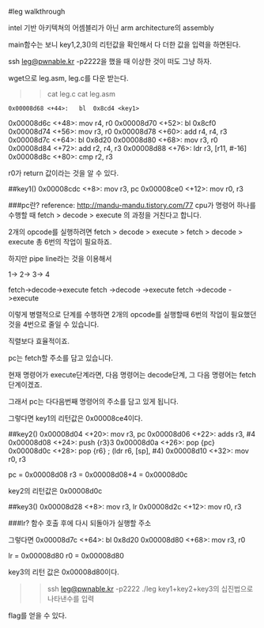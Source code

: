 #leg walkthrough

intel 기반 아키텍쳐의 어셈블리가 아닌 arm architecture의 assembly

main함수는 보니
key1,2,3()의 리턴값을 확인해서 다 더한 값을 입력을 하면된다. 


ssh leg@pwnable.kr -p2222을 했을 때 이상한 것이 떠도 그냥 하자. 

wget으로 leg.asm, leg.c를 다운 받는다. 


>>cat leg.c
>>cat leg.asm 

	0x00008d68 <+44>:	bl	0x8cd4 <key1>
   0x00008d6c <+48>:	mov	r4, r0
   0x00008d70 <+52>:	bl	0x8cf0 <key2>
   0x00008d74 <+56>:	mov	r3, r0
   0x00008d78 <+60>:	add	r4, r4, r3
   0x00008d7c <+64>:	bl	0x8d20 <key3>
   0x00008d80 <+68>:	mov	r3, r0
   0x00008d84 <+72>:	add	r2, r4, r3
   0x00008d88 <+76>:	ldr	r3, [r11, #-16]
   0x00008d8c <+80>:	cmp	r2, r3

r0가 return 값이라는 것을 알 수 있다. 


##key1()
   0x00008cdc <+8>:	mov	r3, pc
   0x00008ce0 <+12>:	mov	r0, r3


###pc란?
reference: http://mandu-mandu.tistory.com/77
cpu가 명령어 하나를 수행할 때 fetch > decode > execute 의 과정을 거친다고 합니다.

2개의 opcode를 실행하려면 fetch > decode > execute > fetch > decode > execute 총 6번의 작업이 필요하죠.

하지만 pipe line라는 것을 이용해서


1->    2->    3->      4

fetch->decode->execute
	   fetch ->decode ->execute
			   fetch  ->decode ->execute

 
이렇게 병렬적으로 단계를 수행하면 2개의 opcode를 실행할때 6번의 작업이 필요했던것을 4번으로 줄일 수 있습니다.

직렬보다 효율적이죠.



pc는 fetch할 주소를 담고 있습니다.

현재 명령어가 execute단계라면, 다음 명령어는 decode단계, 그 다음 명령어는 fetch 단계이겠죠.

그래서 pc는 다다음번째 명령어의 주소를 담고 있게 됩니다.

그렇다면 key1의 리턴값은 0x00008ce4이다.


##key2()
   0x00008d04 <+20>:	mov	r3, pc
   0x00008d06 <+22>:	adds	r3, #4
   0x00008d08 <+24>:	push	{r3}3
   0x00008d0a <+26>:	pop	{pc}
   0x00008d0c <+28>:	pop	{r6}		; (ldr r6, [sp], #4)
   0x00008d10 <+32>:	mov	r0, r3

pc = 0x00008d08
r3 = 0x00008d08+4 = 0x00008d0c

key2의 리턴값은 0x00008d0c


##key3()
   0x00008d28 <+8>:	mov	r3, lr
   0x00008d2c <+12>:	mov	r0, r3

###lr?
함수 호출 후에 다시 되돌아가 실행할 주소

그렇다면 
   0x00008d7c <+64>:	bl	0x8d20 <key3>
   0x00008d80 <+68>:	mov	r3, r0

lr = 0x00008d80
r0 = 0x00008d80


key3의 리턴 값은 0x00008d80이다. 


>>ssh leg@pwnable.kr -p2222
>>./leg 
>>key1+key2+key3의 십진법으로 나타낸수를 입력

flag를 얻을 수 있다.
